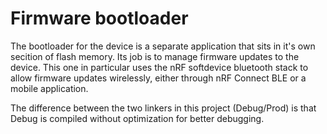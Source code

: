 # Firmware bootloader

The bootloader for the device is a separate application that sits in it's own secition of flash memory. Its job is to manage firmware updates to the device. This one in particular uses the nRF softdevice bluetooth stack to allow firmware updates wirelessly, either through nRF Connect BLE or a mobile application.

The difference between the two linkers in this project (Debug/Prod) is that Debug is compiled without optimization for better debugging.
